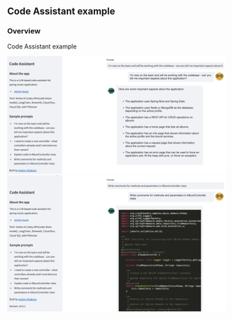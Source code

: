 ## Code Assistant example

### Overview
Code Assistant example

<img src="./img/screen-1.png" width="600"/>
<img src="./img/screen.png" width="600"/a>